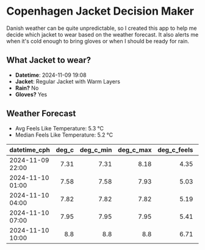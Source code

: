 
# Copenhagen Jacket Decision Maker

Danish weather can be quite unpredictable, so I created this app to help me decide which jacket to wear based on the weather forecast. 
It also alerts me when it's cold enough to bring gloves or when I should be ready for rain.

## What Jacket to wear?

- **Datetime**: 2024-11-09 19:08
- **Jacket**: Regular Jacket with Warm Layers
- **Rain?** No
- **Gloves?** Yes

## Weather Forecast
- Avg Feels Like Temperature: 5.3 °C
- Median Feels Like Temperature: 5.2 °C

| datetime_cph     |   deg_c |   deg_c_min |   deg_c_max |   deg_c_feels | weather   | wind   | rain   |
|:-----------------|--------:|------------:|------------:|--------------:|:----------|:-------|:-------|
| 2024-11-09 22:00 |    7.31 |        7.31 |        8.18 |          4.35 | Clouds    | Low    | None   |
| 2024-11-10 01:00 |    7.58 |        7.58 |        7.93 |          5.03 | Clouds    | Low    | None   |
| 2024-11-10 04:00 |    7.82 |        7.82 |        7.82 |          5.19 | Clouds    | Low    | None   |
| 2024-11-10 07:00 |    7.95 |        7.95 |        7.95 |          5.41 | Clouds    | Low    | None   |
| 2024-11-10 10:00 |    8.8  |        8.8  |        8.8  |          6.71 | Clouds    | Low    | None   |
        